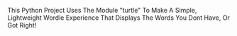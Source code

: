This Python Project Uses The Module "turtle" To Make A Simple, Lightweight Wordle Experience That Displays The Words You Dont Have, Or Got Right!